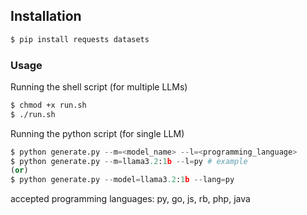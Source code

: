 ## Installation
```python
$ pip install requests datasets
```

### Usage

Running the shell script (for multiple LLMs)
```sh
$ chmod +x run.sh
$ ./run.sh
```

Running the python script (for single LLM)
```python
$ python generate.py --m=<model_name> --l=<programming_language>
$ python generate.py --m=llama3.2:1b --l=py # example
(or)
$ python generate.py --model=llama3.2:1b --lang=py 
```
accepted programming languages: py, go, js, rb, php, java